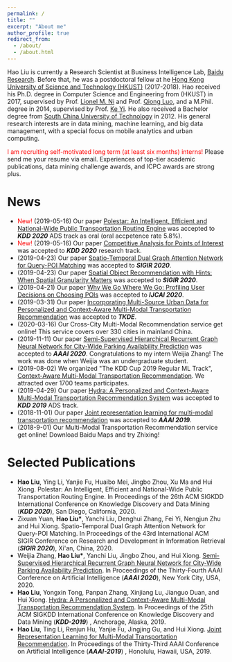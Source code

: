 ```yaml
---
permalink: /
title: ""
excerpt: "About me"
author_profile: true
redirect_from: 
  - /about/
  - /about.html
---
```


Hao Liu is currently a Research Scientist at Business Intelligence Lab, [Baidu Research](http://research.baidu.com/). 
Before that, he was a postdoctoral fellow at he [Hong Kong University of Science and Technology (HKUST)](https://www.ust.hk) (2017-2018).
Hao received his Ph.D. degree in Computer Science and Engineering from (HKUST) in 2017, supervised by Prof. [Lionel M. Ni](https://www.cse.ust.hk/~ni/) and Prof. [Qiong Luo](http://www.cs.ust.hk/~luo/), and a M.Phil. degree in 2014, supervised by Prof. [Ke Yi](https://www.cse.ust.hk/~yike/). He also received a Bachelor degree from [South China University of Technology](https://www.scut.edu.cn/) in 2012.
His general research interests are in data mining, machine learning, and big data management, with a special focus on mobile analytics and urban computing.

<span style="color:red">I am recruiting self-motivated long term (at least six months) interns!</span> Please send me your resume via email. Experiences of top-tier academic publications, data mining challenge awards, and ICPC awards are strong plus.
<span id="main"> </span>

News
======
* <span style="color:red">New!</span> (2019-05-16) Our paper [Polestar: An Intelligent, Efficient and National-Wide Public Transportation Routing Engine](https://raymondhliu.github.io/) was accepted to ***KDD 2020*** ADS track as oral (oral accpetence rate 5.8%).
* <span style="color:red">New!</span> (2019-05-16) Our paper [Competitive Analysis for Points of Interest](https://raymondhliu.github.io/) was accepted to ***KDD 2020*** research track.
* (2019-04-23) Our paper [Spatio-Temporal Dual Graph Attention Network for Query-POI Matching](https://raymondhliu.github.io/) was accepted to ***SIGIR 2020***.
* (2019-04-23) Our paper [Spatial Object Recommendation with Hints: When Spatial Granularity Matters](https://raymondhliu.github.io/) was accepted to ***SIGIR 2020***.
* (2019-04-21) Our paper [Why We Go Where We Go: Profiling User Decisions on Choosing POIs](https://raymondhliu.github.io/) was accepted to ***IJCAI 2020***.
* (2019-03-31) Our paper [Incorporating Multi-Source Urban Data for Personalized and Context-Aware Multi-Modal Transportation Recommendation](https://ieeexplore.ieee.org/document/9063461) was accepted to ***TKDE***.
* (2020-03-16) Our Cross-City Multi-Modal Recommendation service get online! This service covers over 330 cities in mainland China.
* (2019-11-11) Our paper [Semi-Supervised Hierarchical Recurrent Graph Neural Network for City-Wide Parking Availability Prediction](http://RaymondHLIU.github.io/files/AAAI20-parking.pdf) was accepted to ***AAAI 2020***. Congratulations to my intern Weijia Zhang! The work was done when Weijia was an undergraduate student.
* (2019-08-02) We organized "The KDD Cup 2019 Regular ML Track", [Context-Aware Multi-Modal Transportation Recommendation](https://dianshi.baidu.com/competition/29/rule). We attracted over 1700 teams participates.
* (2019-04-29) Our paper [Hydra: A Personalized and Context-Aware Multi-Modal Transportation Recommendation System](http://RaymondHLIU.github.io/files/KDD19-Hydra.pdf) was accepted to ***KDD 2019*** ADS track.
* (2018-11-01) Our paper [Joint representation learning for multi-modal transportation recommendation](https://www.aaai.org/ojs/index.php/AAAI/article/view/3894/3772) was accepted to ***AAAI 2019***.
* (2018-9-01) Our Multi-Modal Transportation Recommendation service get online! Download Baidu Maps and try Zhixing!


Selected Publications
======
* **Hao Liu**, Ying Li, Yanjie Fu, Huaibo Mei, Jingbo Zhou, Xu Ma and Hui Xiong. Polestar: An Intelligent, Efficient and National-Wide Public Transportation Routing Engine. In Proceedings of the 26th ACM SIGKDD International Conference on Knowledge Discovery and Data Mining (***KDD 2020***), San Diego, California, 2020.
* Zixuan Yuan, **Hao Liu\***, Yanchi Liu, Denghui Zhang, Fei Yi, Nengjun Zhu and Hui Xiong. Spatio-Temporal Dual Graph Attention Network for Query-POI Matching. In Proceedings of the 43rd International ACM SIGIR Conference on Research and Development in Information Retrieval (***SIGIR 2020***), Xi'an, China, 2020.
* Weijia Zhang, **Hao Liu\***, Yanchi Liu, Jingbo Zhou, and Hui Xiong. [Semi-Supervised Hierarchical Recurrent Graph Neural Network for City-Wide Parking Availability Prediction](http://RaymondHLIU.github.io/files/AAAI20-parking.pdf). In Proceedings of the Thirty-Fourth AAAI Conference on Artificial Intelligence (***AAAI 2020***), New York City, USA, 2020. 
* **Hao Liu**, Yongxin Tong, Panpan Zhang, Xinjiang Lu, Jianguo Duan, and Hui Xiong. [Hydra: A Personalized and Context-Aware Multi-Modal Transportation Recommendation System](http://RaymondHLIU.github.io/files/KDD19-Hydra.pdf). In Proceedings of the 25th ACM SIGKDD International Conference on Knowledge Discovery and Data Mining (***KDD-2019***) , Anchorage, Alaska, 2019.
* **Hao Liu**, Ting Li, Renjun Hu, Yanjie Fu, Jingjing Gu, and Hui Xiong. [Joint Representation Learning for Multi-Modal Transportation Recommendation](http://RaymondHLIU.github.io/files/AAAI19-trans2vec.pdf).
In Proceedings of the Thirty-Third AAAI Conference on Artificial Intelligence (***AAAI-2019***) , Honolulu, Hawaii, USA, 2019.

